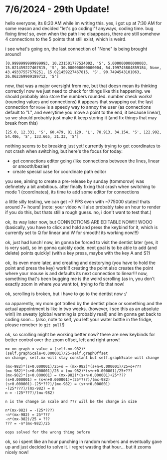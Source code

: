 # 7/6/2024 - 29th Update!

hello everyone, its 8:20 AM while im writing this. yes, i got up at 7:30 AM for some reason and decided "let's go coding!"! anyways, coding time. bug fixing time! so, even when the path line disappears, there are still somehow 4 connections to the 5 points that still exist, which is weird.

i see what's going on, the last connection of "None" is being brought around!

```
[0.9999999999999993, 10.231501777524002, 'S', 5.000000000000003, 15.021459227467815, 'S', 30.000000000000004, 54.199745804859184, None, 43.49337557579251, 15.021459227467815, 'S', 90.7494543101063, 26.062369909189712, 'S']
```

now, that was a major oversight from me, but that doesn mean its thinking correctly! now we just need to check for things like this happening. we should probably also store the numbers rounded. number check works! (rounding values and connections) it appears that swapping out the last connection for `None` is a speedy way to annoy the user (as connections default to "L", and everytime you move a point to the end, it because linear), so we should probably just make it keep storing it (and fix things that may break from this)

```
[25.0, 12.331, 'S', 60.479, 81.129, 'L', 78.913, 34.154, 'S', 122.992, 54.406, 'S', 133.665, 31.33, 'S']
```

nothing seems to be breaking just yet! currently trying to get coordinates to not crash when switching, but here's the focus for today:
- get connections editor going (like connections between the lines, linear or smooth/bezier)
- create special case for coordinate path editor

you see, aiming to create a pre-release by sunday (tommorow) was definetely a bit ambitious. after finally fixing that crash when switching to mode 1 (coordinates), its time to add some editor for connections

a little silly testing, we can get ~7 FPS even with ~775000 states! thats around 7+ hours! (note: your video will also probably take an hour to render if you do this, but thats still a rough guess. no, i don't want to test that.)

ok, its way later now, but CONNECTIONS ARE EDITABLE NOW!!! WOOO (basically, you have to click and hold and press the keybind for it, which is currently set to Q for linear and W for smooth! its working now!!!)

ok, just had lunch! now, im gonna be forced to visit the dentist later (yes, it is very sad), so im gonna quickly code. next goal is to be able to add (and delete) points quickly! (with a key press, maybe with the key A and S?)

ok, its even more later, and creating and destorying (you have to hold the point and press the key) work!!! creating the point also creates the point where your mouse is and defaults its next connection to linear!!! now, something that's been bugging me is the weird scrolling (as in, you don't exactly zoom in where you want to), trying to fix that now!

ok, scrolling is broken, but i have to go to the dentist now :/

so apparently, my mom got trolled by the dentist place or something and the actual appointment is like in two weeks. (however, i see this as an absolute win!) im sweaty (global warming is probably real!) and im gonna get back to coding soon... (also, note to self, you left your water bottle in the fridge, please remeber to `git pull`!)

ok, so scrolling might be working better now? there are new keybinds for better control over the zoom offset, left and right arrow!

```
mx on graph x value = (self.mx-982)*(self.graphScale+0.000001)/25+self.graphOffset
on change, self.mx will stay constant but self.graphScale will change

(mx-982)*(s+0.000001)/25+o = (mx-982)*(s+n+0.000001)/25+o+???
(mx-982)*(s+0.000001)/25 = (mx-982)*(s+n+0.000001)/25+???
(mx-982)*(s+0.000001) = (mx-982)*(s+n+0.000001)+25*???
(s+0.000001) = (s+n+0.000001)+(25*???)/(mx-982)
(s+0.000001)-(25*???)/(mx-982) = (s+n+0.000001)
-(25*???)/(mx-982) = n
n = -(25*???)/(mx-982)

n is the change in scale and ??? will be the change in size

n*(mx-982) = -(25*???)
-n*(mx-982) = 25*???
-n*(mx-982)/25 = ???
??? = -n*(mx-982)/25

oops solved for the wrong thing before
```

ok, so i spent like an hour punching in random numbers and eventually gave up and just decided to solve it. i regret wasting that hour... but it zooms nicely now!